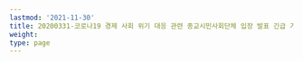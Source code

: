 ```yaml
---
lastmod: '2021-11-30'
title: 20200331-코로나19 경제 사회 위기 대응 관련 종교시민사회단체 입장 발표 긴급 기자회견
weight: 
type: page
---
```

